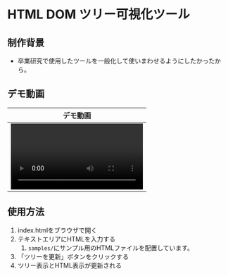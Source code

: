 # HTML DOM ツリー可視化ツール
## 制作背景
- 卒業研究で使用したツールを一般化して使いまわせるようにしたかったから。

## デモ動画
| デモ動画 |
|:---:|
| <video src="demo/movie.mov" controls></video> |

## 使用方法
1. index.htmlをブラウザで開く
2. テキストエリアにHTMLを入力する
   1. `samples/`にサンプル用のHTMLファイルを配置しています。
3. 「ツリーを更新」ボタンをクリックする
4. ツリー表示とHTML表示が更新される

